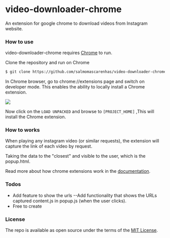 # video-downloader-chrome
An extension for google chrome to download videos from Instagram website.


### How to use
video-downloader-chrome requires [Chrome](https://www.google.com/intl/pt-BR/chrome/) to run.

Clone the repository and run on Chrome

```sh
$ git clone https://github.com/salmomascarenhas/video-downloader-chrome.git
```

In Chrome browser, go to chrome://extensions page and switch on developer mode. This enables the ability to locally install a Chrome extension.

<img src="https://cdn-images-1.medium.com/max/1600/1*OaygCwLSwLakyTqCADbmDw.png" />

Now click on the `LOAD UNPACKED` and browse to `[PROJECT_HOME]` ,This will install the Chrome extension.

### How to works

When playing any instagram video (or similar requests), the extension will capture the link of each video by request.

Taking the data to the "closest" and visible to the user, which is the popup.html.

Read more about how chrome extensions work in the [documentation](https://developer.chrome.com/extensions/overview).

### Todos

 - Add feature to show the urls
  --Add functionality that shows the URLs captured content.js in popup.js (when the user clicks).
 - Free to create
 
 ### License

The repo is available as open source under the terms of the [MIT License](http://opensource.org/licenses/MIT).
